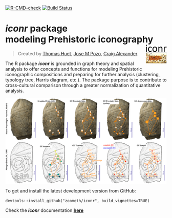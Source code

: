 [![R-CMD-check](https://github.com/zoometh/iconr/workflows/R-CMD-check/badge.svg)](https://github.com/zoometh/iconr/actions) [![Build Status](https://travis-ci.org/zoometh/iconr.svg?branch=master)](https://travis-ci.org/zoometh/iconr)
          
# ***iconr*** package <br> modeling Prehistoric iconography <img src="man/figures/iconr_logo.png" align="right"/>
> Created by [Thomas Huet](mailto:thomashuet7@gmail.com), [Jose M Pozo](mailto:josmpozo@gmail.com), [Craig Alexander](mailto:craiga304@gmail.com)
  
  
  
The R package ***iconr*** is grounded in graph theory and spatial analysis to offer concepts and functions for modeling Prehistoric iconographic compositions and preparing for further analysis (clustering, typology tree, Harris diagram, etc.). The package purpose is to contribute to cross-cultural comparison through a greater normalization of quantitative analysis. 

<img src="man/figures/solana_256colours.png" align="center"/>

To get and install the latest development version from GitHub:

```
devtools::install_github("zoometh/iconr", build_vignettes=TRUE)
```

Check the ***iconr*** documentation [**here**](https://zoometh.github.io/iconr/docs/)
